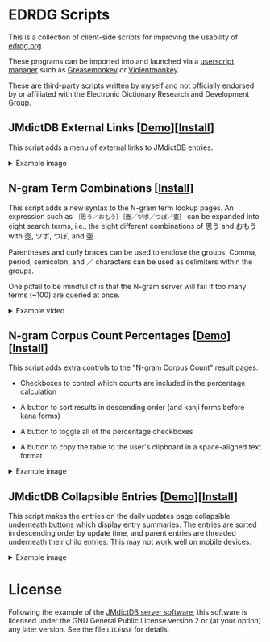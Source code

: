 # EDRDG Scripts
This is a collection of client-side scripts for improving the
usability of [edrdg.org](https://www.edrdg.org/).

These programs can be imported into and launched via a
[userscript manager](https://en.wikipedia.org/wiki/Userscript_manager)
such as [Greasemonkey](https://en.wikipedia.org/wiki/Greasemonkey) or
[Violentmonkey](https://violentmonkey.github.io/).

These are third-party scripts written by myself and not officially endorsed by or
affiliated with the Electronic Dictionary Research and Development Group.

## JMdictDB External Links [[Demo](https://stephenmk.github.io/jmdictdb/link_menu_demo.html)][[Install](https://github.com/stephenmk/edrdg-scripts/raw/main/jmdictdb_ext_link_menu.user.js)]

This script adds a menu of external links to JMdictDB entries.

<details>
  <summary>Example image</summary>

  ![JMdictDB External Links Example Image](img/links2.png)
</details>


## N-gram Term Combinations [[Install](https://github.com/stephenmk/edrdg-scripts/raw/main/ngram_group_parser.user.js)]

This script adds a new syntax to the N-gram term lookup pages. An
expression such as `｛思う／おもう｝｛壺／ツボ／つぼ／壷｝` can be
expanded into eight search terms, i.e., the eight different
combinations of 思う and おもう with 壺, ツボ, つぼ, and 壷.

Parentheses and curly braces can be used to enclose the groups. Comma,
period, semicolon, and ／ characters can be used as delimiters within
the groups.

One pitfall to be mindful of is that the N-gram server will fail if too many terms (~100) are queried at once.

<details>
  <summary>Example video</summary>

  ![N-gram Term Combinations Example video](img/group_demo.mp4)
</details>


## N-gram Corpus Count Percentages [[Demo](https://stephenmk.github.io/jmdictdb/corpus_counts_demo.html)][[Install](https://github.com/stephenmk/edrdg-scripts/raw/main/corpus_count_percentages.user.js)]

This script adds extra controls to the "N-gram Corpus Count" result pages.

* Checkboxes to control which counts are included in the percentage
  calculation

* A button to sort results in descending order (and kanji forms before
  kana forms)

* A button to toggle all of the percentage checkboxes

* A button to copy the table to the user's clipboard in a
  space-aligned text format

<details>
  <summary>Example image</summary>

  ![N-gram Corpus Count Percentages Example Image](img/counts3.png)
</details>


## JMdictDB Collapsible Entries [[Demo](https://stephenmk.github.io/jmdictdb/updates_demo.html)][[Install](https://github.com/stephenmk/edrdg-scripts/raw/main/jmdictdb_collapsible_updates.user.js)]

This script makes the entries on the daily updates page collapsible
underneath buttons which display entry summaries. The entries are
sorted in descending order by update time, and parent entries are
threaded underneath their child entries. This may not work well on
mobile devices.

<details>
  <summary>Example image</summary>

  ![JMdictDB Collapsible Entries Example Image](img/updates.png)
</details>


# License
Following the example of the [JMdictDB server software](https://gitlab.com/yamagoya/jmdictdb),
this software is licensed under the GNU General Public License version 2 or (at your option)
any later version. See the file `LICENSE` for details.
